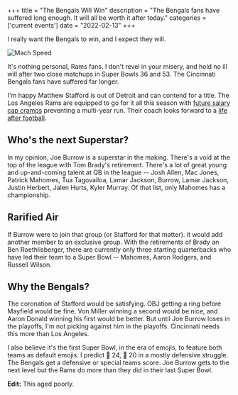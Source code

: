 +++
title = "The Bengals Will Win"
description = "The Bengals fans have suffered long enough. It will all be worth it after today."
categories = ['current events']
date = "2022-02-13"
+++

I really want the Bengals to win, and I expect they will.

<!--more-->

![Mach Speed](https://images.unsplash.com/photo-1598463166228-c0f90d180918?ixlib=rb-1.2.1&ixid=MnwxMjA3fDB8MHxwaG90by1wYWdlfHx8fGVufDB8fHx8&auto=format&fit=crop&w=3125&q=80 'Kitty Cats')

It's nothing personal, Rams fans. I don't revel in your misery, and hold no ill will after two close matchups in Super Bowls 36 and 53. The Cincinnati Bengals fans have suffered far longer.

I'm happy Matthew Stafford is out of Detroit and can contend for a title. The Los Angeles Rams are equipped to go for it all this season with [future salary cap cramps](https://ramblinfan.com/2021/12/09/the-la-rams-have-already-spent-much-of-the-2022-nfl-salary-cap-increase/) preventing a multi-year run. Their coach looks forward to a [life after football](https://www.espn.com/nfl/story/_/id/33270237/los-angeles-rams-coach-sean-mcvay-ponders-future-says-wants-prioritize-family).

## Who's the next Superstar?

In my opinion, Joe Burrow is a superstar in the making. There's a void at the top of the league with Tom Brady's retirement. There's a lot of great young and up-and-coming talent at QB in the league -- Josh Allen, Mac Jones, Patrick Mahomes, Tua Tagovailoa, Lamar Jackson, Burrow, Lamar Jackson, Justin Herbert, Jalen Hurts, Kyler Murray. Of that list, only Mahomes has a championship.

## Rarified Air

If Burrow were to join that group (or Stafford for that matter). it would add another member to an exclusive group. With the retirements of Brady an Ben Roethlisberger, there are currently only three starting quarterbacks who have led their team to a Super Bowl -- Mahomes, Aaron Rodgers, and Russell Wilson.

## Why the Bengals?

The coronation of Stafford would be satisfying. OBJ getting a ring before Mayfield would be fine. Von Miller winning a second would be nice, and Aaron Donald winning his first would be better. But until Joe Burrow loses in the playoffs, I'm not picking against him in the playoffs. Cincinnati needs this more than Los Angeles.

I also believe it's the first Super Bowl, in the era of emojis, to feature both teams as default emojis. I predict 🐅 24, 🐏 20 in a mostly defensive struggle. The Bengals get a defensive or special teams score. Joe Burrow gets to the next level but the Rams do more than they did in their last Super Bowl.

**Edit:** This aged poorly.